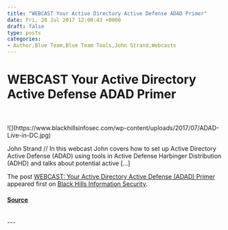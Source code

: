 ```yaml
---
title: "WEBCAST Your Active Directory Active Defense ADAD Primer"
date: Fri, 28 Jul 2017 12:00:43 +0000
draft: false
type: posts
categories: 
- Author,Blue Team,Blue Team Tools,John Strand,Webcasts
---
```

# WEBCAST Your Active Directory Active Defense ADAD Primer

<br/>

<br/>
![](https://www.blackhillsinfosec.com/wp-content/uploads/2017/07/ADAD-Live-in-DC.jpg)

John Strand // In this webcast John covers how to set up Active Directory Active Defense (ADAD) using tools in Active Defense Harbinger Distribution (ADHD) and talks about potential active \[…\]

The post [WEBCAST: Your Active Directory Active Defense (ADAD) Primer](https://www.blackhillsinfosec.com/active-directory-active-defense-adad-primer/) appeared first on [Black Hills Information Security](https://www.blackhillsinfosec.com).

#### [Source](https://www.blackhillsinfosec.com/active-directory-active-defense-adad-primer/)

<br/>
---
